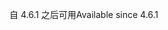 <span data-ttu-id="31de9-101">自 4.6.1 之后可用</span><span class="sxs-lookup"><span data-stu-id="31de9-101">Available since 4.6.1</span></span>